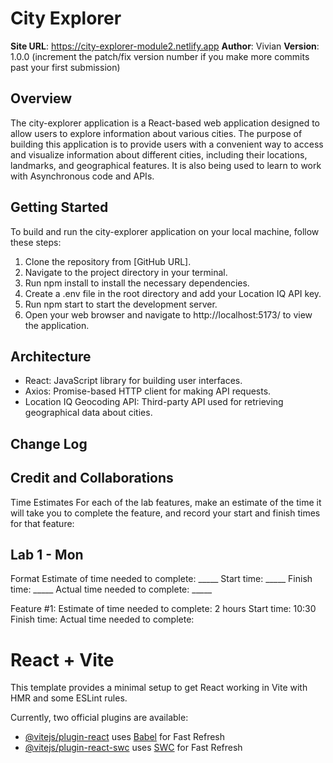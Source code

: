 # City Explorer

**Site URL**: https://city-explorer-module2.netlify.app
**Author**: Vivian
**Version**: 1.0.0 (increment the patch/fix version number if you make more commits past your first submission)

## Overview
The city-explorer application is a React-based web application designed to allow users to explore information about various cities. The purpose of building this application is to provide users with a convenient way to access and visualize information about different cities, including their locations, landmarks, and geographical features. It is also being used to learn to work with Asynchronous code and APIs.

## Getting Started
To build and run the city-explorer application on your local machine, follow these steps:

1. Clone the repository from [GitHub URL].
2. Navigate to the project directory in your terminal.
3. Run npm install to install the necessary dependencies.
4. Create a .env file in the root directory and add your Location IQ API key.
5. Run npm start to start the development server.
6. Open your web browser and navigate to http://localhost:5173/ to view the application.

## Architecture
- React: JavaScript library for building user interfaces.
- Axios: Promise-based HTTP client for making API requests.
- Location IQ Geocoding API: Third-party API used for retrieving geographical data about cities.

## Change Log
<!-- Use this area to document the iterative changes made to your application as each feature is successfully implemented. Use time stamps. Here's an example:

01-01-2001 4:59pm - Application now has a fully-functional express server, with a GET route for the location resource. -->

## Credit and Collaborations
<!-- Give credit (and a link) to other people or resources that helped you build this application. -->

Time Estimates
For each of the lab features, make an estimate of the time it will take you to complete the feature, and record your start and finish times for that feature:

## Lab 1 - Mon
Format Estimate of time needed to complete: _____ 
Start time: _____ 
Finish time: _____ 
Actual time needed to complete: _____

Feature #1:
Estimate of time needed to complete: 2 hours 
Start time: 10:30 
Finish time: 
Actual time needed to complete: 

# React + Vite

This template provides a minimal setup to get React working in Vite with HMR and some ESLint rules.

Currently, two official plugins are available:

- [@vitejs/plugin-react](https://github.com/vitejs/vite-plugin-react/blob/main/packages/plugin-react/README.md) uses [Babel](https://babeljs.io/) for Fast Refresh
- [@vitejs/plugin-react-swc](https://github.com/vitejs/vite-plugin-react-swc) uses [SWC](https://swc.rs/) for Fast Refresh
